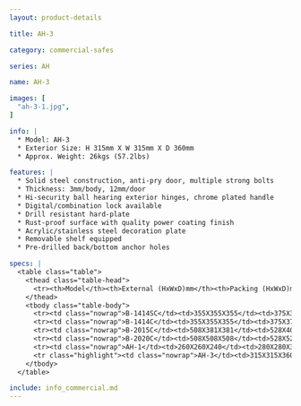```yaml
---
layout: product-details

title: AH-3

category: commercial-safes

series: AH

name: AH-3

images: [
  "ah-3-1.jpg",
]

info: |
  * Model: AH-3
  * Exterior Size: H 315mm X W 315mm X D 360mm
  * Approx. Weight: 26kgs (57.2lbs)

features: |
  * Solid steel construction, anti-pry door, multiple strong bolts
  * Thickness: 3mm/body, 12mm/door
  * Hi-security ball hearing exterior hinges, chrome plated handle
  * Digital/combination lock available
  * Drill resistant hard-plate
  * Rust-proof surface with quality power coating finish
  * Acrylic/stainless steel decoration plate
  * Removable shelf equipped
  * Pre-drilled back/bottom anchor holes

specs: |
  <table class="table">
    <thead class="table-head">
      <tr><th>Model</th><th>External (HxWxD)mm</th><th>Packing (HxWxD)mm</th><th>Weight (kg)</th><th>Door (mm)</th><th>Body (mm)</th><th>20’FCL (pcs)</th></tr>
    </thead>
    <tbody class="table-body">
      <tr><td class="nowrap">B-1414SC</td><td>355X355X355</td><td>375X375X405</td><td>29</td><td>12</td><td>3</td><td>530</td></tr>
      <tr><td class="nowrap">B-1414C</td><td>355X355X355</td><td>375X375X405</td><td>29</td><td>12</td><td>3</td><td>530</td></tr>
      <tr><td class="nowrap">B-2015C</td><td>508X381X381</td><td>528X401X431</td><td>45</td><td>12</td><td>3</td><td>345</td></tr>
      <tr><td class="nowrap">B-2020C</td><td>508X508X508</td><td>528X528X558</td><td>53</td><td>12</td><td>3</td><td>200</td></tr>
      <tr><td class="nowrap">AH-1</td><td>260X260X240</td><td>280X280X300</td><td>16</td><td>12</td><td>3</td><td>1320</td></tr>
      <tr class="highlight"><td class="nowrap">AH-3</td><td>315X315X360</td><td>335X335X410</td><td>26</td><td>12</td><td>3</td><td>660</td></tr>
    </tbody>
  </table>

include: info_commercial.md
---
```


